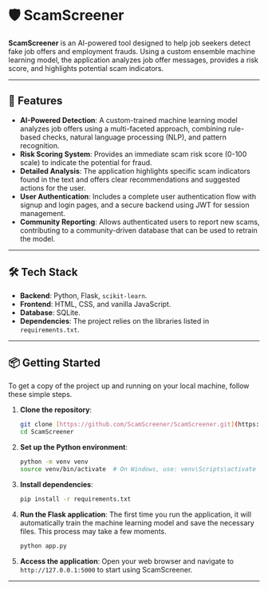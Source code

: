# 🛡️ ScamScreener

**ScamScreener** is an AI-powered tool designed to help job seekers detect fake job offers and employment frauds. Using a custom ensemble machine learning model, the application analyzes job offer messages, provides a risk score, and highlights potential scam indicators.

---

## 🚀 Features

* **AI-Powered Detection**: A custom-trained machine learning model analyzes job offers using a multi-faceted approach, combining rule-based checks, natural language processing (NLP), and pattern recognition.
* **Risk Scoring System**: Provides an immediate scam risk score (0-100 scale) to indicate the potential for fraud.
* **Detailed Analysis**: The application highlights specific scam indicators found in the text and offers clear recommendations and suggested actions for the user.
* **User Authentication**: Includes a complete user authentication flow with signup and login pages, and a secure backend using JWT for session management.
* **Community Reporting**: Allows authenticated users to report new scams, contributing to a community-driven database that can be used to retrain the model.

---

## 🛠️ Tech Stack

* **Backend**: Python, Flask, `scikit-learn`.
* **Frontend**: HTML, CSS, and vanilla JavaScript.
* **Database**: SQLite.
* **Dependencies**: The project relies on the libraries listed in `requirements.txt`.

---

## 📦 Getting Started

To get a copy of the project up and running on your local machine, follow these simple steps.

1.  **Clone the repository**:
    ```bash
    git clone [https://github.com/ScamScreener/ScamScreener.git](https://github.com/ScamScreener/ScamScreener.git)
    cd ScamScreener
    ```

2.  **Set up the Python environment**:
    ```bash
    python -m venv venv
    source venv/bin/activate  # On Windows, use: venv\Scripts\activate
    ```

3.  **Install dependencies**:
    ```bash
    pip install -r requirements.txt
    ```

4.  **Run the Flask application**:
    The first time you run the application, it will automatically train the machine learning model and save the necessary files. This process may take a few moments.
    ```bash
    python app.py
    ```

5.  **Access the application**:
    Open your web browser and navigate to `http://127.0.0.1:5000` to start using ScamScreener.

---
